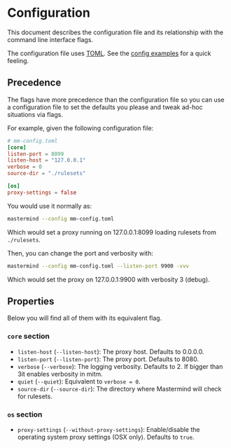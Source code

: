 # Configuration

This document describes the configuration file and its relationship with the
command line interface flags.

The configuration file uses [TOML](https://github.com/toml-lang/toml).  See
the [config examples](../examples/config/) for a quick feeling.

## Precedence

The flags have more precedence than the configuration file so you can use a
configuration file to set the defaults you please and tweak ad-hoc situations
via flags.

For example, given the following configuration file:

```toml
# mm-config.toml
[core]
listen-port = 8099
listen-host = "127.0.0.1"
verbose = 0
source-dir = "./rulesets"

[os]
proxy-settings = false
```

You would use it normally as:

```sh
mastermind --config mm-config.toml
```

Which would set a proxy running on 127.0.0.1:8099 loading rulesets from
`./rulesets`.

Then, you can change the port and verbosity with:

```sh
mastermind --config mm-config.toml --listen-port 9900 -vvv
```

Which would set the proxy on 127.0.0.1:9900 with verbosity 3 (debug).


## Properties

Below you will find all of them with its equivalent flag.

### `core` section

* `listen-host` (`--listen-host`): The proxy host. Defaults to 0.0.0.0.
* `listen-port` (`--listen-port`): The proxy port. Defaults to 8080.
* `verbose` (`--verbose`): The logging verbosity.  Defaults to 2.  If bigger than 3it enables verbosity in mitm.
* `quiet` (`--quiet`): Equivalent to `verbose = 0`.
* `source-dir` (`--source-dir`): The directory where Mastermind will check for rulesets.

### `os` section

* `proxy-settings` (`--without-proxy-settings`): Enable/disable the operating system proxy settings (OSX only).  Defaults to `true`.
